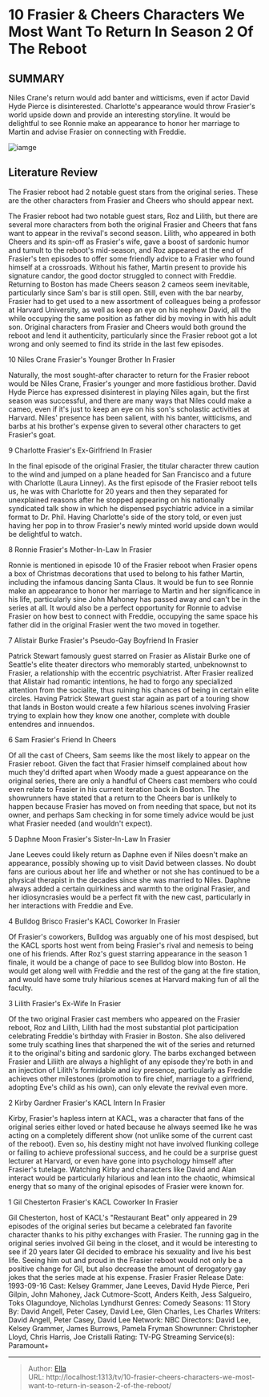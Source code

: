 # 10 Frasier &amp; Cheers Characters We Most Want To Return In Season 2 Of The Reboot


## SUMMARY 


 Niles Crane&#39;s return would add banter and witticisms, even if actor David Hyde Pierce is disinterested. 
 Charlotte&#39;s appearance would throw Frasier&#39;s world upside down and provide an interesting storyline. 
 It would be delightful to see Ronnie make an appearance to honor her marriage to Martin and advise Frasier on connecting with Freddie. 

![iamge](https://static1.srcdn.com/wordpress/wp-content/uploads/2023/12/frasier-cheers-characters-frasier-reboot-season-2.jpg)

## Literature Review
The Frasier reboot had 2 notable guest stars from the original series. These are the other characters from Frasier and Cheers who should appear next.




The Frasier reboot had two notable guest stars, Roz and Lilith, but there are several more characters from both the original Frasier and Cheers that fans want to appear in the revival&#39;s second season. Lilith, who appeared in both Cheers and its spin-off as Frasier&#39;s wife, gave a boost of sardonic humor and tumult to the reboot&#39;s mid-season, and Roz appeared at the end of Frasier&#39;s ten episodes to offer some friendly advice to a Frasier who found himself at a crossroads. Without his father, Martin present to provide his signature candor, the good doctor struggled to connect with Freddie.
Returning to Boston has made Cheers season 2 cameos seem inevitable, particularly since Sam&#39;s bar is still open. Still, even with the bar nearby, Frasier had to get used to a new assortment of colleagues being a professor at Harvard University, as well as keep an eye on his nephew David, all the while occupying the same position as father did by moving in with his adult son. Original characters from Frasier and Cheers would both ground the reboot and lend it authenticity, particularly since the Frasier reboot got a lot wrong and only seemed to find its stride in the last few episodes.









 








 10  Niles Crane 
Frasier&#39;s Younger Brother In Frasier


 







Naturally, the most sought-after character to return for the Frasier reboot would be Niles Crane, Frasier&#39;s younger and more fastidious brother. David Hyde Pierce has expressed disinterest in playing Niles again, but the first season was successful, and there are many ways that Niles could make a cameo, even if it&#39;s just to keep an eye on his son&#39;s scholastic activities at Harvard. Niles&#39; presence has been salient, with his banter, witticisms, and barbs at his brother&#39;s expense given to several other characters to get Frasier&#39;s goat.





 9  Charlotte 
Frasier&#39;s Ex-Girlfriend In Frasier
        

In the final episode of the original Frasier, the titular character threw caution to the wind and jumped on a plane headed for San Francisco and a future with Charlotte (Laura Linney). As the first episode of the Frasier reboot tells us, he was with Charlotte for 20 years and then they separated for unexplained reasons after he stopped appearing on his nationally syndicated talk show in which he dispensed psychiatric advice in a similar format to Dr. Phil. Having Charlotte&#39;s side of the story told, or even just having her pop in to throw Frasier&#39;s newly minted world upside down would be delightful to watch.





 8  Ronnie 
Frasier&#39;s Mother-In-Law In Frasier
        

Ronnie is mentioned in episode 10 of the Frasier reboot when Frasier opens a box of Christmas decorations that used to belong to his father Martin, including the infamous dancing Santa Claus. It would be fun to see Ronnie make an appearance to honor her marriage to Martin and her significance in his life, particularly sine John Mahoney has passed away and can&#39;t be in the series at all. It would also be a perfect opportunity for Ronnie to advise Frasier on how best to connect with Freddie, occupying the same space his father did in the original Frasier went the two moved in together.





 7  Alistair Burke 
Frasier&#39;s Pseudo-Gay Boyfriend In Frasier
        

Patrick Stewart famously guest starred on Frasier as Alistair Burke one of Seattle&#39;s elite theater directors who memorably started, unbeknownst to Frasier, a relationship with the eccentric psychiatrist. After Frasier realized that Alistair had romantic intentions, he had to forgo any specialized attention from the socialite, thus ruining his chances of being in certain elite circles. Having Patrick Stewart guest star again as part of a touring show that lands in Boston would create a few hilarious scenes involving Frasier trying to explain how they know one another, complete with double entendres and innuendos.





 6  Sam 
Frasier&#39;s Friend In Cheers
        

Of all the cast of Cheers, Sam seems like the most likely to appear on the Frasier reboot. Given the fact that Frasier himself complained about how much they&#39;d drifted apart when Woody made a guest appearance on the original series, there are only a handful of Cheers cast members who could even relate to Frasier in his current iteration back in Boston. The showrunners have stated that a return to the Cheers bar is unlikely to happen because Frasier has moved on from needing that space, but not its owner, and perhaps Sam checking in for some timely advice would be just what Frasier needed (and wouldn&#39;t expect).





 5  Daphne Moon 
Frasier&#39;s Sister-In-Law In Frasier


 







Jane Leeves could likely return as Daphne even if Niles doesn&#39;t make an appearance, possibly showing up to visit David between classes. No doubt fans are curious about her life and whether or not she has continued to be a physical therapist in the decades since she was married to Niles. Daphne always added a certain quirkiness and warmth to the original Frasier, and her idiosyncrasies would be a perfect fit with the new cast, particularly in her interactions with Freddie and Eve.





 4  Bulldog Brisco 
Frasier&#39;s KACL Coworker In Frasier
        

Of Frasier&#39;s coworkers, Bulldog was arguably one of his most despised, but the KACL sports host went from being Frasier&#39;s rival and nemesis to being one of his friends. After Roz&#39;s guest starring appearance in the season 1 finale, it would be a change of pace to see Bulldog blow into Boston. He would get along well with Freddie and the rest of the gang at the fire station, and would have some truly hilarious scenes at Harvard making fun of all the faculty.





 3  Lilith 
Frasier&#39;s Ex-Wife In Frasier


 







Of the two original Frasier cast members who appeared on the Frasier reboot, Roz and Lilith, Lilith had the most substantial plot participation celebrating Freddie&#39;s birthday with Frasier in Boston. She also delivered some truly scathing lines that sharpened the wit of the series and returned it to the original&#39;s biting and sardonic glory. The barbs exchanged between Frasier and Liliith are always a highlight of any episode they&#39;re both in and an injection of Lilith&#39;s formidable and icy presence, particularly as Freddie achieves other milestones (promotion to fire chief, marriage to a girlfriend, adopting Eve&#39;s child as his own), can only elevate the revival even more.





 2  Kirby Gardner 
Frasier&#39;s KACL Intern In Frasier
        

Kirby, Frasier&#39;s hapless intern at KACL, was a character that fans of the original series either loved or hated because he always seemed like he was acting on a completely different show (not unlike some of the current cast of the reboot). Even so, his destiny might not have involved flunking college or failing to achieve professional success, and he could be a surprise guest lecturer at Harvard, or even have gone into psychology himself after Frasier&#39;s tutelage. Watching Kirby and characters like David and Alan interact would be particularly hilarious and lean into the chaotic, whimsical energy that so many of the original episodes of Frasier were known for.





 1  Gil Chesterton 
Frasier&#39;s KACL Coworker In Frasier
        

Gil Chesterton, host of KACL&#39;s &#34;Restaurant Beat&#34; only appeared in 29 episodes of the original series but became a celebrated fan favorite character thanks to his pithy exchanges with Frasier. The running gag in the original series involved Gil being in the closet, and it would be interesting to see if 20 years later Gil decided to embrace his sexuality and live his best life. Seeing him out and proud in the Frasier reboot would not only be a positive change for Gil, but also decrease the amount of derogatory gay jokes that the series made at his expense.
   Frasier            Frasier   Release Date:   1993-09-16    Cast:   Kelsey Grammer, Jane Leeves, David Hyde Pierce, Peri Gilpin, John Mahoney, Jack Cutmore-Scott, Anders Keith, Jess Salgueiro, Toks Olagundoye, Nicholas Lyndhurst    Genres:   Comedy    Seasons:   11    Story By:   David Angell, Peter Casey, David Lee, Glen Charles, Les Charles    Writers:    David Angell, Peter Casey, David Lee    Network:   NBC    Directors:   David Lee, Kelsey Grammer, James Burrows, Pamela Fryman    Showrunner:   Christopher Lloyd, Chris Harris, Joe Cristalli    Rating:   TV-PG    Streaming Service(s):   Paramount&#43;      

---

> Author: [Ella](https://instagram.hk.cn/)  
> URL: http://localhost:1313/tv/10-frasier-cheers-characters-we-most-want-to-return-in-season-2-of-the-reboot/  

